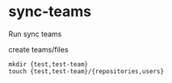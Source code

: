# sync-teams

Run sync teams

create teams/files

```
mkdir {test,test-team}
touch {test,test-team}/{repositories,users}
```
